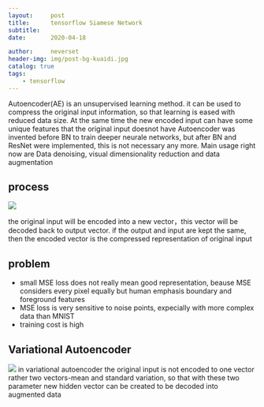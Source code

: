```yaml
---
layout:     post
title:      tensorflow Siamese Network
subtitle:   
date:       2020-04-18

author:     neverset
header-img: img/post-bg-kuaidi.jpg
catalog: true
tags:
    - tensorflow
---
```


Autoencoder(AE) is an unsupervised learning method. it can be used to compress the original input information, so that learning is eased with reduced data size. At the same time the new encoded input can have some unique features that the original input doesnot have
Autoencoder was invented before BN to train deeper neurale networks, but after BN and ResNet were implemented, this is not necessary any more. Main usage right now are Data denoising, visual dimensionality reduction and data augmentation

## process
![](https://raw.githubusercontent.com/neverset123/cloudimg/master/Img20200425173235.png)

the original input will be encoded into a new vector，this vector will be decoded back to output vector. if the output and input are kept the same, then the encoded vector is the compressed representation of original input

## problem

* small MSE loss does not really mean good representation, beause MSE considers every pixel equally but human emphasis boundary and foreground features
* MSE loss is very sensitive to noise points, expecially with more complex data than MNIST
* training cost is high

## Variational Autoencoder
![](https://raw.githubusercontent.com/neverset123/cloudimg/master/Img20200425184415.png)
in variational autoencoder the original input is not encoded to one vector rather two vectors-mean and standard variation, so that with these two parameter new hidden vector can be created to be decoded into augmented data

